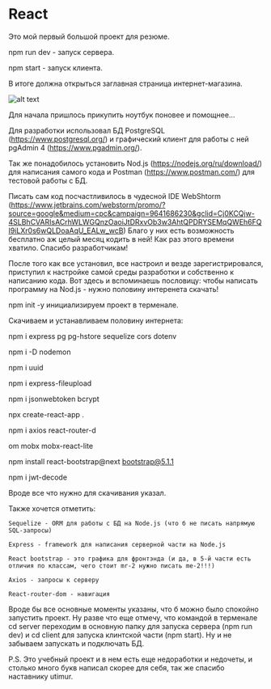 # React

Это мой первый большой проект для резюме.

npm run dev - запуск сервера.

npm start - запуск клиента.

В итоге должна открыться заглавная страница интернет-магазина.

![alt text](https://github.com/Peterblr/React/blob/master/StartPage.jpg)

Для начала пришлось прикупить ноутбук поновее и помощнее...

Для разработки использовал БД PostgreSQL (https://www.postgresql.org/) и графический клиент для работы с ней pgAdmin 4 (https://www.pgadmin.org/).

Так же понадобилось установить Nod.js (https://nodejs.org/ru/download/) для написания самого кода и Postman (https://www.postman.com/) для тестовой работы с БД.

Писать сам код посчастливилось в чудесной IDE WebShtorm (https://www.jetbrains.com/webstorm/promo/?source=google&medium=cpc&campaign=9641686230&gclid=Cj0KCQjw-4SLBhCVARIsACrhWLWGQnzOaoiJtDRxvOb3w3AhtQPDRYSEMqQWEh6FQI9iLXr0s6wQLDoaAqU_EALw_wcB)
Благо у них есть возможность бесплатно аж целый месяц кодить в ней! Как раз этого времени хватило. Спасибо разработчикам!

После того как все установил, все настроил и везде зарегистрировался, приступил к настройке самой среды разработки и собственно к написанию кода. Вот здесь и вспоминаешь пословицу: чтобы написать программу на Nod.js - нужно половину интеренета скачать!

npm init -y инициализируем проект в терменале.

Скачиваем и устанавливаем половину интернета: 


 npm i express pg pg-hstore sequelize cors dotenv
 
 npm i -D nodemon
 
 npm i uuid
 
 npm i express-fileupload
 
 npm i jsonwebtoken bcrypt
 
 npx create-react-app .
 
 npm i axios react-router-d
 
 om mobx mobx-react-lite
 
 npm install react-bootstrap@next bootstrap@5.1.1
 
 npm i jwt-decode
 
 Вроде все что нужно для скачивания указал.
 
 Также хочется отметить:
 
    Sequelize - ORM для работы с БД на Node.js (что б не писать напрямую SQL-запросы)
    
    Express - framework для написания серверной части на Node.js
    
    React bootstrap - это графика для фронтэнда (и да, в 5-й части есть отличия по классам, чего стоит mr-2 нужно писать me-2!!!)
    
    Axios - запросы к серверу
    
    React-router-dom - навигация
    
Вроде бы все основные моменты указаны, что б можно было спокойно запустить проект.
Ну разве что еще отмечу, что командой в терменале cd server переходим в основную папку для запуска сервера (npm run dev) и cd client для запуска клинтской части (npm start). Ну и не забываем запускать и подключать БД.

P.S. Это учебный проект и в нем есть еще недоработки и недочеты, и столько много букв написал скорее для себя, так же спасибо наставнику utimur.
